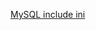 
[MySQL include ini](https://www.perplexity.ai/search/mysql-server-you-yi-ge-my-ini-1LW_7tngSJqLjEeOuOdOkg#0)
